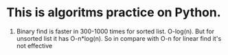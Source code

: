 # This is algoritms practice on Python.
1. Binary find is faster in 300-1000 times for sorted list. O-log(n).
  But for unsorted list it has O-n*log(n). So in compare with O-n for linear find it's not effective

